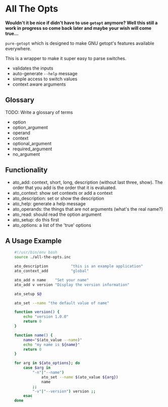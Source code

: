 # All The Opts

**Wouldn't it be nice if didn't have to use `getopt` anymore? Well this still a work in progress so come back later and maybe your wish will come true...**

`pure-getopt` which is designed to make GNU getopt's features available everywhere.

This is a wrapper to make it super easy to parse switches.

- validates the inputs
- auto-generate `--help` message
- simple access to switch values
- context aware arguments


## Glossary

TODO: Write a glossary of terms

- option
- option_argument
- operand
- context
- optional_argument
- required_argument
- no_argument


## Functionality

- ato_add:             context, short, long, description (without last three, show). The order that you add is the order that it is evaluated.
- ato_context:         show set contexts or add a context
- ato_description:     set or show the description
- ato_help:            generate a help message
- ato_operands:        the things that are not arguments (what's the real name?)
- ato_read:            should read the option argument
- ato_setup:           do this first
- ato_options:         a list of the 'true' options

## A Usage Example

``` bash
    #!/usr/bin/env bash
    source ./all-the-opts.inc

    ato_description          "this is an example application"
    ato_context_add          "global"

    ato_add n name    "Set your name"
    ato_add v version "Display the version information"

    ato_setup $@

    ato_set --name "the default value of name"

    function version() {
        echo "version 1.0.0"
        return 0
    }

    function name() {
        name="$(ato_value --name)"
        echo "my name is ${name}"
        return 0
    }

    for arg in ${ato_options}; do
        case $arg in
            "-n"|"--name")
                ato_set --name $(ato_value ${arg})
                name
            ;;
            "-v"|"--version") version ;;
        esac
    done
```
